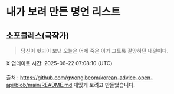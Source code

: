 # 내가 보려 만든 명언 리스트

##  소포클레스(극작가)
> 당신이 헛되이 보낸 오늘은 어제 죽은 이가 그토록 갈망하던 내일이다.


⏳ 업데이트 시간: 2025-06-22 07:08:10 (UTC)

출처 : https://github.com/gwongibeom/korean-advice-open-api/blob/main/README.md
재밌게 보려고 만들었습니다.

